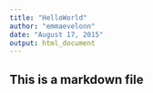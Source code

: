 ```yaml
---
title: "HelloWorld"
author: "emmaevelonn"
date: "August 17, 2015"
output: html_document
---
```



## This is a markdown file

